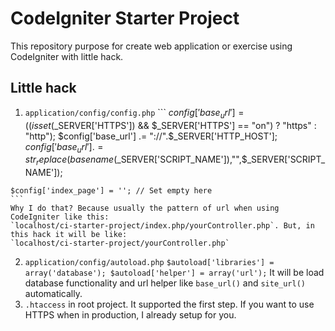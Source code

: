# CodeIgniter Starter Project
This repository purpose for create web application or exercise using CodeIgniter with little hack.

## Little hack
  1. `application/config/config.php`
    ```
    $config['base_url'] = ((isset($_SERVER['HTTPS']) && $_SERVER['HTTPS'] == "on") ? "https" : "http");
    $config['base_url'] .= "://".$_SERVER['HTTP_HOST'];
    $config['base_url'] .= str_replace(basename($_SERVER['SCRIPT_NAME']),"",$_SERVER['SCRIPT_NAME']);

    $config['index_page'] = ''; // Set empty here
    ```
    Why I do that? Because usually the pattern of url when using CodeIgniter like this:
    `localhost/ci-starter-project/index.php/yourController.php`. But, in this hack it will be like:
    `localhost/ci-starter-project/yourController.php`
  2. `application/config/autoload.php`
    ```
    $autoload['libraries'] = array('database');
    $autoload['helper'] = array('url');
    ```
    It will be load database functionality and url helper like `base_url()` and `site_url()` automatically.
  3. `.htaccess` in root project. It supported the first step. If you want to use HTTPS when in production, I already setup for you.
